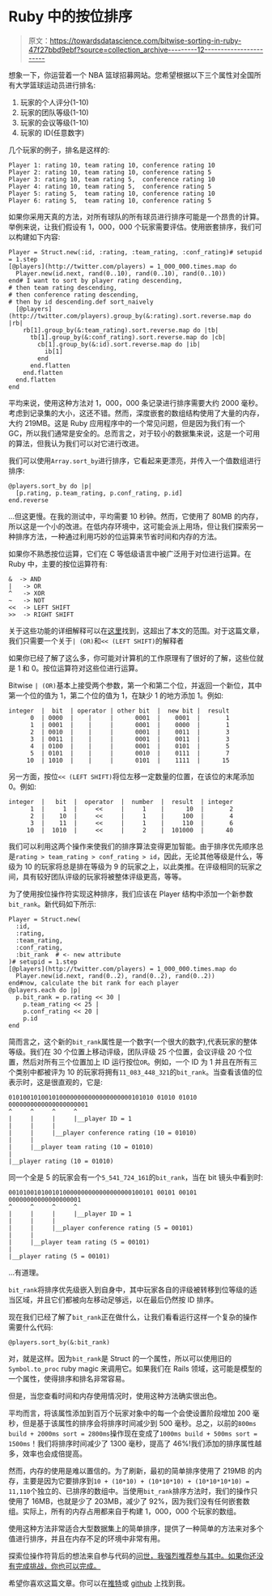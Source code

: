 # Ruby 中的按位排序

> 原文：<https://towardsdatascience.com/bitwise-sorting-in-ruby-47f27bbd9ebf?source=collection_archive---------12----------------------->

想象一下，你运营着一个 NBA 篮球招募网站。您希望根据以下三个属性对全国所有大学篮球运动员进行排名:

1.  玩家的个人评分(1-10)
2.  玩家的团队等级(1-10)
3.  玩家的会议等级(1-10)
4.  玩家的 ID(任意数字)

几个玩家的例子，排名是这样的:

```
Player 1: rating 10, team rating 10, conference rating 10
Player 2: rating 10, team rating 10, conference rating 5
Player 3: rating 10, team rating 5,  conference rating 10
Player 4: rating 10, team rating 5,  conference rating 5
Player 5: rating 5,  team rating 10, conference rating 10
Player 6: rating 5,  team rating 10, conference rating 5
```

如果你采用天真的方法，对所有球队的所有球员进行排序可能是一个昂贵的计算。举例来说，让我们假设有 1，000，000 个玩家需要评估。使用嵌套排序，我们可以构建如下内容:

```
Player = Struct.new(:id, :rating, :team_rating, :conf_rating)# setupid = 1.step
[@players](http://twitter.com/players) = 1_000_000.times.map do 
  Player.new(id.next, rand(0..10), rand(0..10), rand(0..10))
end# I want to sort by player rating descending,
# then team rating descending,
# then conference rating descending,
# then by id descending.def sort_naively
  [@players](http://twitter.com/players).group_by(&:rating).sort.reverse.map do |rb|
    rb[1].group_by(&:team_rating).sort.reverse.map do |tb|
      tb[1].group_by(&:conf_rating).sort.reverse.map do |cb|
        cb[1].group_by(&:id).sort.reverse.map do |ib|
          ib[1]
        end
      end.flatten
    end.flatten
  end.flatten
end
```

平均来说，使用这种方法对 1，000，000 条记录进行排序需要大约 2000 毫秒。考虑到记录集的大小，这还不错。然而，深度嵌套的数组结构使用了大量的内存，大约 219MB。这是 Ruby 应用程序中的一个常见问题，但是因为我们有一个 GC，所以我们通常是安全的。总而言之，对于较小的数据集来说，这是一个可用的算法，但我认为我们可以对它进行改进。

我们可以使用`Array.sort_by`进行排序，它看起来更漂亮，并传入一个值数组进行排序:

```
@players.sort_by do |p| 
  [p.rating, p.team_rating, p.conf_rating, p.id]
end.reverse
```

…但这更慢。在我的测试中，平均需要 10 秒钟。然而，它使用了 80MB 的内存，所以这是一个小的改进。在低内存环境中，这可能会派上用场，但让我们探索另一种排序方法，一种通过利用巧妙的位运算来节省时间和内存的方法。

如果你不熟悉按位运算，它们在 C 等低级语言中被广泛用于对位进行运算。在 Ruby 中，主要的按位运算符有:

```
&  -> AND
|   -> OR
^   -> XOR
~   -> NOT
<<  -> LEFT SHIFT
>>  -> RIGHT SHIFT
```

关于这些功能的详细解释可以在[这里](https://www.calleerlandsson.com/posts/rubys-bitwise-operators/)找到，这超出了本文的范围。对于这篇文章，我们只需要一个关于`| (OR)`和`<< (LEFT SHIFT)`的解释者

如果你已经了解了这么多，你可能对计算机的工作原理有了很好的了解，这些位就是 1 和 0。按位运算符对这些位进行运算。

Bitwise `| (OR)`基本上接受两个参数，第一个和第二个位，并返回一个新位，其中第一个位的值为 1，第二个位的值为 1，在缺少 1 的地方添加 1。例如:

```
integer  |  bit  | operator | other bit  |  new bit |  result
      0  | 0000  |    |     |      0001  |    0001  |       1
      1  | 0001  |    |     |      0001  |    0000  |       1
      2  | 0010  |    |     |      0001  |    0011  |       3
      3  | 0011  |    |     |      0001  |    0011  |       3
      4  | 0100  |    |     |      0001  |    0101  |       5
      5  | 0101  |    |     |      0010  |    0111  |       7
     10  | 1010  |    |     |      0101  |    1111  |      15
```

另一方面，按位`<< (LEFT SHIFT)`将位左移一定数量的位置，在该位的末尾添加 0。例如:

```
integer  |   bit  |  operator  |  number  |  result  | integer
      1  |     1  |     <<     |     1    |      10  |       2
      2  |    10  |     <<     |     1    |     100  |       4
      3  |    11  |     <<     |     1    |     110  |       6
     10  |  1010  |     <<     |     2    |  101000  |      40
```

我们可以利用这两个操作来使我们的排序算法变得更加智能。由于排序优先顺序总是`rating > team_rating > conf_rating > id`，因此，无论其他等级是什么，等级为 10 的玩家将总是排在等级为 9 的玩家之上，以此类推。在评级相同的玩家之间，具有较好团队评级的玩家将被整体评级更高，等等。

为了使用按位操作符实现这种排序，我们应该在 Player 结构中添加一个新参数`bit_rank`。新代码如下所示:

```
Player = Struct.new(
  :id, 
  :rating, 
  :team_rating, 
  :conf_rating, 
  :bit_rank  # <- new attribute
)# setupid = 1.step
[@players](http://twitter.com/players) = 1_000_000.times.map do 
  Player.new(id.next, rand(0..2), rand(0..2), rand(0..2))
end#now, calculate the bit rank for each player
@players.each do |p| 
  p.bit_rank = p.rating << 30 |
    p.team_rating << 25 |
    p.conf_rating << 20 |
    p.id
end
```

简而言之，这个新的`bit_rank`属性是一个数字(一个很大的数字),代表玩家的整体等级。我们在 30 个位置上移动评级，团队评级 25 个位置，会议评级 20 个位置，然后对所有三个位置加上 ID 运行按位`OR`。例如，一个 ID 为 1 并且在所有三个类别中都被评为 10 的玩家将拥有`11_083_448_321`的`bit_rank`。当查看该值的位表示时，这是很直观的，它是:

```
0101001010010100000000000000000000101010 01010 01010 0000000000000000000001
^     ^     ^     ^
|     |     |     |__player ID = 1
|     |     |
|     |     |__player conference rating (10 = 01010)
|     |
|     |__player team rating (10 = 01010)
|
|__player rating (10 = 01010)
```

同一个全是 5 的玩家会有一个`5_541_724_161`的`bit_rank`，当在 bit 镜头中看到时:

```
0010100101001010000000000000000000100101 00101 00101 00000000000000000001
^     ^     ^     ^                   
|     |     |     |__player ID = 1
|     |     |
|     |     |__player conference rating (5 = 00101)
|     |
|     |__player team rating (5 = 00101)
| 
|__player rating (5 = 00101)
```

…有道理。

`bit_rank`将排序优先级嵌入到自身中，其中玩家各自的评级被转移到位等级的适当区域，并且它们都被向左移动足够远，以在最后仍然按 ID 排序。

现在我们已经了解了`bit_rank`正在做什么，让我们看看运行这样一个复杂的操作需要什么代码:

```
@players.sort_by(&:bit_rank)
```

对，就是这样。因为`bit_rank`是 Struct 的一个属性，所以可以使用旧的`Symbol.to_proc` ruby magic 来调用它。如果我们在 Rails 领域，这可能是模型的一个属性，使得排序和排名非常容易。

但是，当您查看时间和内存使用情况时，使用这种方法确实很出色。

平均而言，将该属性添加到百万个玩家对象中的每一个会使设置阶段增加 200 毫秒，但是基于该属性的排序会将排序时间减少到 500 毫秒。总之，以前的`800ms build + 2000ms sort = 2800ms`操作现在变成了`1000ms build + 500ms sort = 1500ms`！我们将排序时间减少了 1300 毫秒，提高了 46%!我们添加的排序属性越多，效率也会成倍提高。

然而，内存的使用是难以置信的。为了刷新，最初的简单排序使用了 219MB 的内存，主要是因为它要排序到`10 + (10*10) + (10*10*10) + (10*10*10*10) = 11,110`个独立的、已排序的数组中。当使用`bit_rank`排序方法时，我们的操作只使用了 16MB，也就是少了 203MB，减少了 92%，因为我们没有任何嵌套数组。实际上，所有的内存占用都来自于构建 1，000，000 个玩家的数组。

使用这种方法非常适合大型数据集上的简单排序，提供了一种简单的方法来对多个值进行排序，并且在内存不足的环境中非常有用。

探索位操作符背后的想法来自参与代码的[问世，我强烈推荐参与其中。如果你还没有完成挑战，你也可以完成。](https://adventofcode.com/)

希望你喜欢这篇文章。你可以在[推特](https://twitter.com/ni3t)或 [github](http://github.com/ni3t) 上找到我。